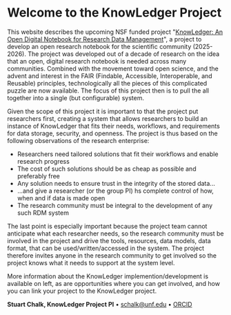 # Welcome to the KnowLedger Project

This website describes the upcoming NSF funded project 
"[KnowLedger: An Open Digital Notebook for Research Data Management](https://www.nsf.gov/awardsearch/showAward?AWD_ID=2437951)", 
a project to develop an open research notebook for the scientific community (2025-2026). The project was developed out
of a decade of research on the idea that an open, digital research notebook is needed across many communities.  Combined
with the movement toward open science, and the advent and interest in the FAIR (Findable, Accessible, Interoperable, and 
Reusable) principles, technologically all the pieces of this complicated puzzle are now available.  The focus of this 
project then is to pull the all together into a single (but configurable) system.

Given the scope of this project it is important to that the project put researchers first, creating a system that allows
researchers to build an instance of KnowLedger that fits their needs, workflows, and requirements for data storage, 
security, and openness.  The project is thus based on the following observations of the research enterprise:
- Researchers need tailored solutions that fit their workflows and enable research progress
- The cost of such solutions should be as cheap as possible and preferably free
- Any solution needs to ensure trust in the integrity of the stored data...
- ...and give a researcher (or the group PI) hs complete control of how, when and if data is made open
- The research community must be integral to the development of any such RDM system

The last point is especially important because the project team cannot anticipate what each researcher needs, so the
research community must be involved in the project and drive the tools, resources, data models, data format, that can be
used/written/accessed in the system.  The project therefore invites anyone in the research community to get involved so
the project knows what it needs to support at the system level.

More information about the KnowLedger implemention/development is available on left, as are opportunities where you can 
get involved, and how you can link your project to the KnowLedger project.

**Stuart Chalk, KnowLedger Project PI** &bullet;
[schalk@unf.edu](mailto:schalk@unf.edu) &bullet;
[ORCID](https://orcid.org/0000-0002-0703-7776)